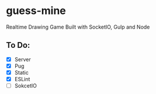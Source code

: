 # guess-mine

Realtime Drawing Game Built with SocketIO, Gulp and Node

## To Do:

- [x] Server
- [x] Pug
- [x] Static
- [x] ESLint
- [ ] SokcetIO
